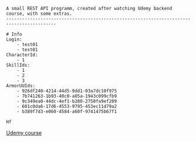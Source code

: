 ```
A small REST API programm, created after watching Udemy backend course, with some extras.
-----------------------------------------------------------------------------------------

# Info
Login: 
    - test01 
    - test01
CharacterId:
    - 1
SkillIds:
    - 1
    - 2
    - 3
ArmorUUIds:
    - 926df240-4214-44d5-9dd1-03a7dc10f975
    - 7b741263-1b93-40c0-a85a-1943c099cfb9
    - 9c349ea0-44dc-4ef1-b280-2750fa9ef209
    - 601c0da6-17d6-4553-9795-453ec11d79a2
    - b389f7d3-e060-4584-a60f-9741475b67f1

Hf
```
[Udemy course](https://www.udemy.com/course/net-core-31-web-api-entity-framework-core-jumpstart/?couponCode=LETSLEARNNOW)
